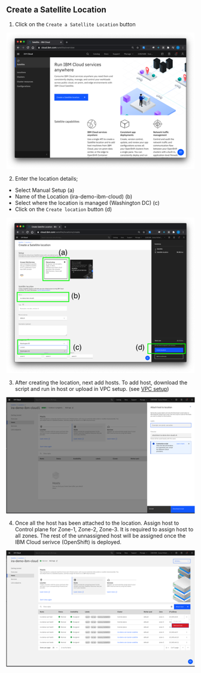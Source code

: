 ## Create a Satellite Location


1. Click on the `Create a Satellite Location` button

![create_sat_loc](./images/create_sat_loc.png)

2. Enter the location details; 

* Select Manual Setup (a)
* Name of the Location (ira-demo-ibm-cloud) (b)
* Select where the location is managed (Washington DC) (c)
* Click on the `Create location` button (d)

![create_sat_loc](./images/create_sat_loc_details.png)

3. After creating the location, next add hosts. To add host, download the script and run in host or upload in VPC setup. (see [VPC setup](vpc-setup.md))

![create_sat_loc](./images/add-sat-host.png)

4. Once all the host has been attached to the location. Assign host to Control plane for Zone-1, Zone-2, Zone-3. It is required to assign host to all zones. The rest of the unnassigned host will be assigned once the IBM Cloud serivce (OpenShift) is deployed.

![create_sat_loc](./images/assign-sat-host.png)

 